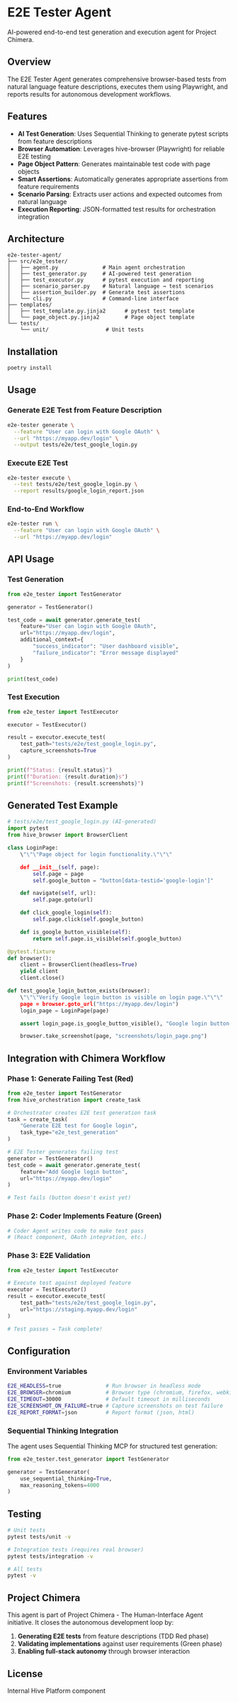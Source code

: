 # E2E Tester Agent

AI-powered end-to-end test generation and execution agent for Project Chimera.

## Overview

The E2E Tester Agent generates comprehensive browser-based tests from natural language feature descriptions, executes them using Playwright, and reports results for autonomous development workflows.

## Features

- **AI Test Generation**: Uses Sequential Thinking to generate pytest scripts from feature descriptions
- **Browser Automation**: Leverages hive-browser (Playwright) for reliable E2E testing
- **Page Object Pattern**: Generates maintainable test code with page objects
- **Smart Assertions**: Automatically generates appropriate assertions from feature requirements
- **Scenario Parsing**: Extracts user actions and expected outcomes from natural language
- **Execution Reporting**: JSON-formatted test results for orchestration integration

## Architecture

```
e2e-tester-agent/
├── src/e2e_tester/
│   ├── agent.py              # Main agent orchestration
│   ├── test_generator.py     # AI-powered test generation
│   ├── test_executor.py      # pytest execution and reporting
│   ├── scenario_parser.py    # Natural language → test scenarios
│   ├── assertion_builder.py  # Generate test assertions
│   └── cli.py                # Command-line interface
├── templates/
│   ├── test_template.py.jinja2      # pytest test template
│   └── page_object.py.jinja2        # Page object template
└── tests/
    └── unit/                  # Unit tests
```

## Installation

```bash
poetry install
```

## Usage

### Generate E2E Test from Feature Description

```bash
e2e-tester generate \
  --feature "User can login with Google OAuth" \
  --url "https://myapp.dev/login" \
  --output tests/e2e/test_google_login.py
```

### Execute E2E Test

```bash
e2e-tester execute \
  --test tests/e2e/test_google_login.py \
  --report results/google_login_report.json
```

### End-to-End Workflow

```bash
e2e-tester run \
  --feature "User can login with Google OAuth" \
  --url "https://myapp.dev/login"
```

## API Usage

### Test Generation

```python
from e2e_tester import TestGenerator

generator = TestGenerator()

test_code = await generator.generate_test(
    feature="User can login with Google OAuth",
    url="https://myapp.dev/login",
    additional_context={
        "success_indicator": "User dashboard visible",
        "failure_indicator": "Error message displayed"
    }
)

print(test_code)
```

### Test Execution

```python
from e2e_tester import TestExecutor

executor = TestExecutor()

result = executor.execute_test(
    test_path="tests/e2e/test_google_login.py",
    capture_screenshots=True
)

print(f"Status: {result.status}")
print(f"Duration: {result.duration}s")
print(f"Screenshots: {result.screenshots}")
```

## Generated Test Example

```python
# tests/e2e/test_google_login.py (AI-generated)
import pytest
from hive_browser import BrowserClient

class LoginPage:
    \"\"\"Page object for login functionality.\"\"\"

    def __init__(self, page):
        self.page = page
        self.google_button = "button[data-testid='google-login']"

    def navigate(self, url):
        self.page.goto(url)

    def click_google_login(self):
        self.page.click(self.google_button)

    def is_google_button_visible(self):
        return self.page.is_visible(self.google_button)

@pytest.fixture
def browser():
    client = BrowserClient(headless=True)
    yield client
    client.close()

def test_google_login_button_exists(browser):
    \"\"\"Verify Google login button is visible on login page.\"\"\"
    page = browser.goto_url("https://myapp.dev/login")
    login_page = LoginPage(page)

    assert login_page.is_google_button_visible(), "Google login button not found"

    browser.take_screenshot(page, "screenshots/login_page.png")
```

## Integration with Chimera Workflow

### Phase 1: Generate Failing Test (Red)

```python
from e2e_tester import TestGenerator
from hive_orchestration import create_task

# Orchestrator creates E2E test generation task
task = create_task(
    "Generate E2E test for Google login",
    task_type="e2e_test_generation"
)

# E2E Tester generates failing test
generator = TestGenerator()
test_code = await generator.generate_test(
    feature="Add Google login button",
    url="https://myapp.dev/login"
)

# Test fails (button doesn't exist yet)
```

### Phase 2: Coder Implements Feature (Green)

```python
# Coder Agent writes code to make test pass
# (React component, OAuth integration, etc.)
```

### Phase 3: E2E Validation

```python
from e2e_tester import TestExecutor

# Execute test against deployed feature
executor = TestExecutor()
result = executor.execute_test(
    test_path="tests/e2e/test_google_login.py",
    url="https://staging.myapp.dev/login"
)

# Test passes → Task complete!
```

## Configuration

### Environment Variables

```bash
E2E_HEADLESS=true              # Run browser in headless mode
E2E_BROWSER=chromium           # Browser type (chromium, firefox, webkit)
E2E_TIMEOUT=30000              # Default timeout in milliseconds
E2E_SCREENSHOT_ON_FAILURE=true # Capture screenshots on test failure
E2E_REPORT_FORMAT=json         # Report format (json, html)
```

### Sequential Thinking Integration

The agent uses Sequential Thinking MCP for structured test generation:

```python
from e2e_tester.test_generator import TestGenerator

generator = TestGenerator(
    use_sequential_thinking=True,
    max_reasoning_tokens=4000
)
```

## Testing

```bash
# Unit tests
pytest tests/unit -v

# Integration tests (requires real browser)
pytest tests/integration -v

# All tests
pytest -v
```

## Project Chimera

This agent is part of Project Chimera - The Human-Interface Agent initiative. It closes the autonomous development loop by:

1. **Generating E2E tests** from feature descriptions (TDD Red phase)
2. **Validating implementations** against user requirements (Green phase)
3. **Enabling full-stack autonomy** through browser interaction

## License

Internal Hive Platform component

